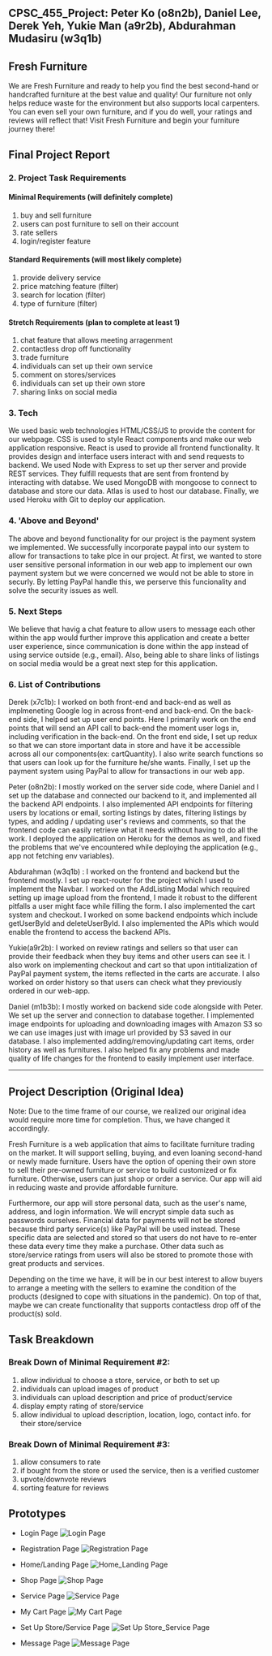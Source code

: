 ## CPSC_455_Project: Peter Ko (o8n2b), Daniel Lee, Derek Yeh, Yukie Man (a9r2b), Abdurahman Mudasiru (w3q1b)

## Fresh Furniture
We are Fresh Furniture and ready to help you find the best second-hand or handcrafted furniture at the best value and quality! Our furniture not only helps reduce waste for the environment but also supports local carpenters. You can even sell your own furniture, and if you do well, your ratings and reviews will reflect that! Visit Fresh Furniture and begin your furniture journey there!

## Final Project Report
### 2. Project Task Requirements
#### Minimal Requirements (will definitely complete)
1. buy and sell furniture
2. users can post furniture to sell on their account
3. rate sellers
4. login/register feature

#### Standard Requirements (will most likely complete)
1. provide delivery service
2. price matching feature (filter)
3. search for location (filter)
4. type of furniture (filter)

#### Stretch Requirements (plan to complete at least 1)
1. chat feature that allows meeting arragenment
2. contactless drop off functionality
3. trade furniture
4. individuals can set up their own service
5. comment on stores/services 
6. individuals can set up their own store
7. sharing links on social media

### 3. Tech
We used basic web technologies HTML/CSS/JS to provide the content for our webpage. CSS is used to style React components and make our web application responsive. React is used to provide all frontend functionality. It provides design and interface users interact with and send requests to backend. We used Node with Express to set up ther server and provide REST services. They fulfill requests that are sent from frontend by interacting with databse. We used MongoDB with mongoose to connect to database and store our data. Atlas is used to host our database. Finally, we used Heroku with Git to deploy our application.

### 4. 'Above and Beyond'
The above and beyond functionality for our project is the payment system we implemented. We successfully incorporate paypal into our system to allow for transactions to take plce in our project. At first, we wanted to store user sensitive personal information in our web app to implement our own payment system but we were concerned we would not be able to store in securly. By letting PayPal handle this, we perserve this funcionality and solve the security issues as well.

### 5. Next Steps 
We believe that havig a chat feature to allow users to message each other within the app would further improve this application and create a better user experience, since communication is done within the app instead of using service outside (e.g., email). Also, being able to share links of listings on social media would be a great next step for this application.

### 6. List of Contributions
Derek (x7c1b):
I worked on both front-end and back-end as well as implmeneting Google log in across front-end and back-end. On the back-end side, I helped set up user end points. Here I primarily work on the end points that will send an API call to back-end the moment user logs in, including verification in the back-end. On the front end side, I set up redux so that we can store important data in store and have it be accessible across all our components(ex: cartQuantity). I also write search functions so that users can look up for the furniture he/she wants. Finally, I set up the payment system using PayPal to allow for transactions in our web app.

Peter (o8n2b): 
I mostly worked on the server side code, where Daniel and I set up the database and connected our backend to it, and implemented all the backend API endpoints. I also implemented API endpoints for filtering users by locations or email, sorting listings by dates, filtering listings by types, and adding / updating user's reviews and comments, so that the frontend code can easily retrieve what it needs without having to do all the work. I deployed the application on Heroku for the demos as well, and fixed the problems that we've encountered while deploying the application (e.g., app not fetching env variables). 

Abdurahman (w3q1b) :
I worked on the frontend and backend but the frontend mostly. I set up react-router for the project which I used to implement the Navbar. I worked on the AddListing Modal which required setting up image upload from the frontend, I made it robust to the different pitfalls a user might face while filling the form. I also implemented the cart system and checkout. I worked on some backend endpoints which include getUserById and deleteUserById. I also implemented the APIs which would enable the frontend to access the backend APIs.

Yukie(a9r2b):
I worked on review ratings and sellers so that user can provide their feedback when they buy items and other users can see it. I also work on implementing checkout and cart so that upon intitialization of PayPal payment system, the items reflected in the carts are accurate. I also worked on order history so that users can check what they previously ordered in our web-app.

Daniel (m1b3b):
I mostly worked on backend side code alongside with Peter. We set up the server and connection to database together. I implemented image endpoints for uploading and downloading images with Amazon S3 so we can use images just with image url provided by S3 saved in our database. I also implemented adding/removing/updating cart items, order history as well as furnitures. I also helped fix any problems and made quality of life changes for the frontend to easily implement user interface.

------

## Project Description (Original Idea)
Note: Due to the time frame of our course, we realized our original idea would require more time for completion. Thus, we have changed it accordingly. 

Fresh Furniture is a web application that aims to facilitate furniture trading on the market. It will support selling, buying, and even loaning second-hand or newly made furniture. Users have the option of opening their own store to sell their pre-owned furniture or service to build customized or fix furniture. Otherwise, users can just shop or order a service. Our app will aid in reducing waste and provide affordable furniture.

Furthermore, our app will store personal data, such as the user's name, address, and login information. We will encrypt simple data such as passwords ourselves. Financial data for payments will not be stored because third party service(s) like PayPal will be used instead. These specific data are selected and stored so that users do not have to re-enter these data every time they make a purchase. Other data such as store/service ratings from users will also be stored to promote those with great products and services.

Depending on the time we have, it will be in our best interest to allow buyers to arrange a meeting with the sellers to examine the condition of the products (designed to cope with situations in the pandemic). On top of that, maybe we can create functionality that supports contactless drop off of the product(s) sold.

## Task Breakdown
### Break Down of Minimal Requirement #2:
1. allow individual to choose a store, service, or both to set up
2. individuals can upload images of product
3. individuals can upload description and price of product/service
4. display empty rating of store/service
5. allow individual to upload description, location, logo, contact info. for their store/service

### Break Down of Minimal Requirement #3:
1. allow consumers to rate
2. if bought from the store or used the service, then is a verified customer 
3. upvote/downvote reviews
4. sorting feature for reviews

## Prototypes
- Login Page
![Login Page](https://user-images.githubusercontent.com/57734613/120066681-688b8480-c02c-11eb-9e3d-e7feabfae2b7.png)

- Registration Page
![Registration Page](https://user-images.githubusercontent.com/57734613/120066682-6d503880-c02c-11eb-98d7-3a0fd83cb395.png)

- Home/Landing Page
![Home_Landing Page](https://user-images.githubusercontent.com/57734613/120066685-7214ec80-c02c-11eb-916e-cfe2727379c1.png)

- Shop Page
![Shop Page](https://user-images.githubusercontent.com/57734613/120066688-77723700-c02c-11eb-8f43-4656f065e22a.png)

- Service Page
![Service Page](https://user-images.githubusercontent.com/57734613/120066694-7ccf8180-c02c-11eb-9dee-9687f367bf87.png)

- My Cart Page
![My Cart Page](https://user-images.githubusercontent.com/57734613/120066696-82c56280-c02c-11eb-82d5-16054f8e8ca8.png)

- Set Up Store/Service Page
![Set Up Store_Service Page](https://user-images.githubusercontent.com/57734613/120066699-8658e980-c02c-11eb-9d05-88daec3bee48.png)

- Message Page
![Message Page](https://user-images.githubusercontent.com/57734613/120066702-88bb4380-c02c-11eb-9e4d-07063e3803c3.png)
